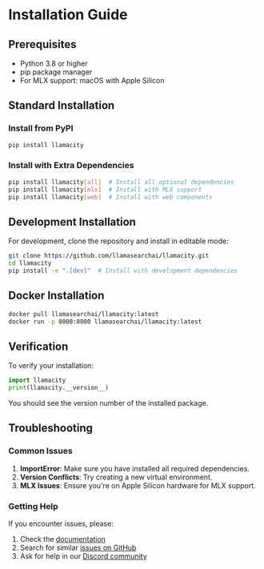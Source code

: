 # Installation Guide

## Prerequisites

- Python 3.8 or higher
- pip package manager
- For MLX support: macOS with Apple Silicon

## Standard Installation

### Install from PyPI

```bash
pip install llamacity
```

### Install with Extra Dependencies

```bash
pip install llamacity[all]  # Install all optional dependencies
pip install llamacity[mlx]  # Install with MLX support
pip install llamacity[web]  # Install with web components
```

## Development Installation

For development, clone the repository and install in editable mode:

```bash
git clone https://github.com/llamasearchai/llamacity.git
cd llamacity
pip install -e ".[dev]"  # Install with development dependencies
```

## Docker Installation

```bash
docker pull llamasearchai/llamacity:latest
docker run -p 8000:8000 llamasearchai/llamacity:latest
```

## Verification

To verify your installation:

```python
import llamacity
print(llamacity.__version__)
```

You should see the version number of the installed package.

## Troubleshooting

### Common Issues

1. **ImportError**: Make sure you have installed all required dependencies.
2. **Version Conflicts**: Try creating a new virtual environment.
3. **MLX Issues**: Ensure you're on Apple Silicon hardware for MLX support.

### Getting Help

If you encounter issues, please:

1. Check the [documentation](https://llamasearchai.github.io/llamacity/)
2. Search for similar [issues on GitHub](https://github.com/llamasearchai/llamacity/issues)
3. Ask for help in our [Discord community](https://discord.gg/llamasearch)
